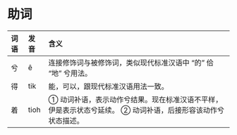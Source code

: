 # 助词

| 词语 | 发音 | 含义 |
| :--- | :--- | :--- |
| 兮 | ê | 连接修饰词与被修饰词，类似现代标准汉语中 “的” 佮 “地” 兮用法。 |
| 得 | tik | 能，可以，跟现代标准汉语用法一致。 |
| 着 | tioh | ① 动词​补​语，表示​动作​兮​结果。现在标准汉语不平样，伊是表示状态兮延续。 ② 动词​补​语，后​接​形容​该​动作​兮​状态​描述。 |

